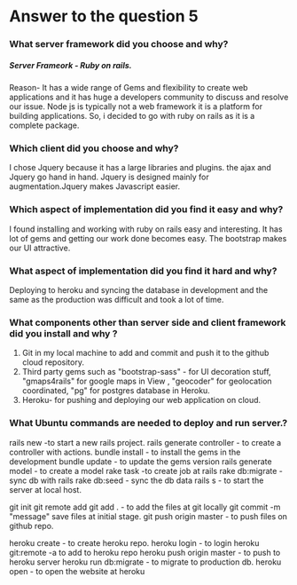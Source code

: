 # Answer to the question 5


### What server framework did you choose and why?
##### Server Frameork - Ruby on rails.

Reason- It has a wide range of Gems and flexibility to create web applications and it has huge a developers community to discuss and resolve our issue. Node js is typically not a web framework it is a platform for building applications. So, i decided to go with ruby on rails as it is a complete package.

### Which client did you choose and why?
  I chose Jquery because it has a large libraries and plugins. the ajax and Jquery go hand in hand. Jquery is designed mainly for augmentation.Jquery makes Javascript easier.
  
### Which aspect of implementation did you find it easy and why?
  
  I found installing and working with ruby on rails easy and interesting. It has lot of gems and getting our work done becomes easy. The bootstrap makes our UI attractive.
  
### What aspect of implementation did you find it hard and why?
 
 Deploying to heroku and syncing the database in development and the same as the production was difficult and took a lot of time. 
 
### What components other than server side and client framework did you install and why ?
 
 1) Git in my local machine to add and commit and push it to the github cloud repository.
 2) Third party gems such as "bootstrap-sass" - for UI decoration stuff, "gmaps4rails" for google maps in View , "geocoder" for geolocation coordinated, "pg" for postgres database in Heroku.
 3) Heroku- for pushing and deploying our web application on cloud.
 
### What Ubuntu commands are needed to deploy and run server.? 

 rails new <project name>  -to start a new rails project.
 rails generate controller <controller name> <controller Actions> - to create a controller with actions.
 bundle install - to install the gems in the development
 bundle update - to update the gems version
 rails generate model <model name> <colums value with their field type> - to create a model
 rake task <task name> -to create job at rails 
 rake db:migrate - sync db with rails
 rake db:seed - sync the db data
 rails s - to start the server at local host.
 
 git init
 git remote add <github repo >
 git add . - to add the files at git locally
 git commit -m "message" save files at initial stage.
 git push origin master - to push files on github repo.
 
 heroku create - to create heroku repo.
 heroku login - to login
 heroku git:remote -a <repo name> to add to heroku repo
 heroku push origin master - to push to heroku server
 heroku run db:migrate - to migrate to production db.
 heroku open - to open the website at heroku
 
 
 
  
 
 
 
 
 
 
 
 
 
 